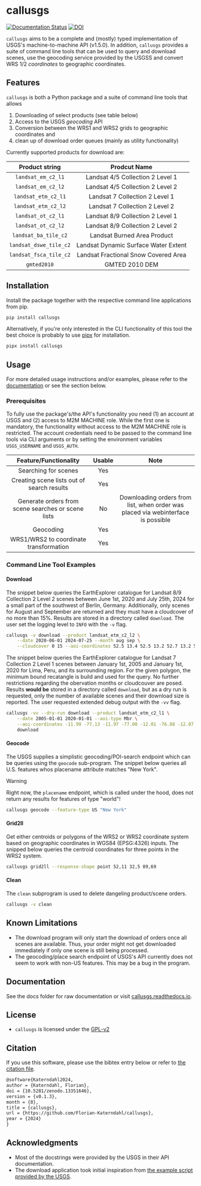 # callusgs

[![Documentation Status](https://readthedocs.org/projects/callusgs/badge/?version=latest)](https://callusgs.readthedocs.io/en/latest/?badge=latest)
[![DOI](https://zenodo.org/badge/DOI/10.5281/zenodo.13351646.svg)](https://doi.org/10.5281/zenodo.13351646)

`callusgs` aims to be a complete and (mostly) typed implementation of USGS's machine-to-machine API (v1.5.0).
In addition, `callusgs` provides a suite of command line tools that can be used to query and download scenes, 
use the geocoding service provided by the USGSS and convert WRS 1/2 *coordinates* to geographic coordinates.

## Features

`callusgs` is both a Python package and a suite of command line tools that allows

1. Downloading of select products (see table below)
1. Access to the USGS *geocoding* API
1. Conversion between the WRS1 and WRS2 grids to geographic coordinates and
1. clean up of download order queues (mainly as utility functionality)

Currently supported products for download are:

|   **Product string**   |           **Prodcut Name**           |
|:----------------------:|:------------------------------------:|
| `landsat_em_c2_l1`     | Landsat 4/5 Collection 2 Level 1     |
| `landsat_em_c2_l2`     | Landsat 4/5 Collection 2 Level 2     |
| `landsat_etm_c2_l1`    | Landsat 7 Collection 2 Level 1       |
| `landsat_etm_c2_l2`    | Landsat 7 Collection 2 Level 2       |
| `landsat_ot_c2_l1`     | Landsat 8/9 Collection 2 Level 1     |
| `landsat_ot_c2_l2`     | Landsat 8/9 Collection 2 Level 2     |
| `landsat_ba_tile_c2`   | Landsat Burned Area Product          |
| `landsat_dswe_tile_c2` | Landsat Dynamic Surface Water Extent |
| `landsat_fsca_tile_c2` | Landsat Fractional Snow Covered Area |
| `gmted2010`            | GMTED 2010 DEM                       |

## Installation

Install the package together with the respective command line applications from pip.

```bash
pip install callusgs
```

Alternatively, if you're only interested in the CLI functionality of this tool the best choice is probably to use [pipx](https://github.com/pypa/pipx) for installation.

```bash
pipx install callusgs
```

## Usage

For more detailed usage instructions and/or examples, please refer to the [documentation](https://callusgs.readthedocs.io) or see the section below.

### Prerequisites

To fully use the package's/the API's functionality you need (1) an account at USGS and (2) access to M2M MACHINE role.
While the first one is mandatory, the functionality without access to the M2M MACHINE role is restricted.
The account credentials need to be passed to the command line tools via CLI arguments or by setting the environment variables
`USGS_USERNAME` and `USGS_AUTH`.

|              **Feature/Functionality**             | **Usable** |                               **Note**                                           |
|:--------------------------------------------------:|:----------:|:--------------------------------------------------------------------------------:|
| Searching for scenes                               | Yes        |                                                                                  |
| Creating scene lists out of search results         | Yes        |                                                                                  |
| Generate orders from scene searches or scene lists | No         | Downloading orders from list, when order was placed via webinterface is possible |
| Geocoding                                          | Yes        |                                                                                  |
| WRS1/WRS2 to coordinate transformation             | Yes        |                                                                                  |

### Command Line Tool Examples

#### Download

The snippet below queries the EarthExplorer catalogue for Landsat 8/9 Collection 2 Level 2 scenes between June 1st, 2020 and
July 25th, 2024 for a small part of the southwest of Berlin, Germany. Additionally, only scenes for August and September are 
returned and they must have a cloudcover of no more than 15%. Results are stored in a directory called `download`. The user 
set the logging level to `INFO` with the `-v` flag.

```bash
callusgs -v download --product landsat_etm_c2_l2 \
    --date 2020-06-01 2024-07-25 --month aug sep \
    --cloudcover 0 15 --aoi-coordinates 52.5 13.4 52.5 13.2 52.7 13.2 52.5 13.4 -- download
```

The snippet below queries the EarthExplorer catalogue for Landsat 7 Collection 2 Level 1 scenes between January 1st, 2005 and
January 1st, 2020 for Lima, Peru, and its surrounding region. For the given polygon, the minimum bound recatangle is build and used for the query.
No further restrictions regarding the obervation months or cloudcouver are posed. Results **would be** stored in a directory called `download`,
but as a dry run is requested, only the number of available scenes and their download size is reported. The user requested extended debug output with
the `-vv` flag.

```bash
callusgs -vv --dry-run download --product landsat_etm_c2_l1 \
    --date 2005-01-01 2020-01-01 --aoi-type Mbr \
    --aoi-coordinates -11.99 -77.13 -11.97 -77.00 -12.01 -76.88 -12.07 -76.88 -12.13 -76.89 -12.07 -77.16 -11.99 -77.13 -- \
    download
```

#### Geocode

The USGS supplies a simplistic geocoding/POI-search endpoint which can be queries using the `geocode` sub-program.
The snippet below queries all U.S. features whos placename attribute matches "New York".

> [!WARNING]
> Right now, the `placename` endpoint, which is called under the hood, does not return any results for features of type "world"!

```bash
callusgs geocode --feature-type US "New York"
```

#### Grid2ll

Get either centroids or polygons of the WRS2 or WRS2 coordinate system based on geographic coordinates in WGS84 (EPSG:4326) inputs.
The snipped below queries the centroid coordinates for three points in the WRS2 system.

```bash
callusgs grid2ll --response-shape point 52,11 32,5 89,69
```

#### Clean

The `clean` subprogram is used to delete dangeling product/scene orders.

```bash
callusgs -v clean
```

## Known Limitations

- The download program will only start the download of orders once all scenes are available. Thus, your order might not get downloaded
immediately if only one scene is still being processed.
- The geocoding/place search endpoint of USGS's API currently does not seem to work with non-US features. This may be a bug in the program.

## Documentation

See the docs folder for raw documentation or visit [callusgs.readthedocs.io](https://callusgs.readthedocs.io).

## License

- `callusgs` is licensed under the [GPL-v2](LICENSE)

## Citation

If you use this software, please use the bibtex entry below or refer to [the citation file](CITATION.cff).

```tex
@software{Katerndahl2024,
author = {Katerndahl, Florian},
doi = {10.5281/zenodo.13351646},
version = {v0.1.3},
month = {8},
title = {callusgs},
url = {https://github.com/Florian-Katerndahl/callusgs},
year = {2024}
}
```

## Acknowledgments

- Most of the docstrings were provided by the USGS in their API documentation.  
- The download application took initial inspiration from [the example script provided by the USGS](https://m2m.cr.usgs.gov/api/docs/example/download_data-py).
